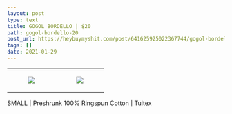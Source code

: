 ```yaml
---
layout: post
type: text
title: GOGOL BORDELLO | $20
path: gogol-bordello-20
post_url: https://heybuymyshit.com/post/641625925022367744/gogol-bordello-20
tags: []
date: 2021-01-29
---
```




<table style="width:100%;"><tr><td style="vertical-align:top;">
      <figure class="tmblr-full" data-orig-height="2048" data-orig-width="1365" data-orig-src="https://concertshirts.netlify.app/shirts/0569/0569-01.jpg"><img src="https://64.media.tumblr.com/bf4d5d5428fb2f33402699945c447db6/da0b0b1eb8977e67-ca/s540x810/75b89f9642a8f03a5d169369b2e8c510b83dcd6d.jpg" data-orig-height="2048" data-orig-width="1365" data-orig-src="https://concertshirts.netlify.app/shirts/0569/0569-01.jpg"/></figure></td>
    <td style="vertical-align:top;">
      <figure class="tmblr-full" data-orig-height="2048" data-orig-width="1365" data-orig-src="https://concertshirts.netlify.app/shirts/0569/0569-02.jpg"><img src="https://64.media.tumblr.com/3b9e56402b4b565d05ec3f500b7b5b8e/da0b0b1eb8977e67-3c/s540x810/08c9ff33343f100455d11ea533b10a2ee4f57836.jpg" data-orig-height="2048" data-orig-width="1365" data-orig-src="https://concertshirts.netlify.app/shirts/0569/0569-02.jpg"/></figure></td>
  </tr></table><p>
  SMALL | Preshrunk 100% Ringspun Cotton | Tultex
</p>
